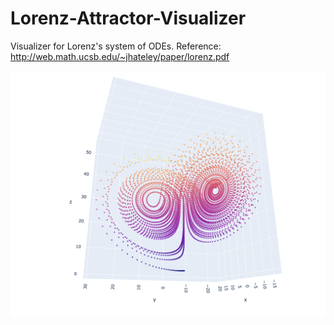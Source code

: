 # Lorenz-Attractor-Visualizer
Visualizer for Lorenz's system of ODEs.
Reference: http://web.math.ucsb.edu/~jhateley/paper/lorenz.pdf

![Chaotic: rho=28, beta=8/3, sigma=10](https://github.com/sunjesse/Lorenz-Attractor/blob/master/img/chaotic.png)
